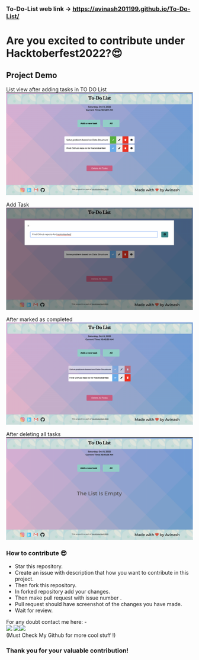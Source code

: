 ### To-Do-List web link -> https://avinash201199.github.io/To-Do-List/

# Are you excited to contribute under Hacktoberfest2022?😍

## Project Demo 
List view after adding tasks in TO DO List
<img src="assets/images/List-of-tasks.png"/>

Add Task
<img src="assets/images/Add-Task.png"/>

After marked as completed
<img src="assets/images/With-completed-task.png"/>

After deleting all tasks
<img src="assets/images/Empty-Todolist.png"/>


### How to contribute 😎<br>

* Star this repository.
* Create an issue with description that how you want to contribute in this project.
* Then fork this repository.
* In forked repository add your changes.
* Then make pull request with issue number .
* Pull request should have screenshot of the changes you have made.
* Wait for review.


For any doubt contact me here: - <br>
[<img src="https://img.icons8.com/color/50/000000/instagram-new--v2.png"/>](https://www.instagram.com/lets__code/) [<img src="https://img.icons8.com/color/48/000000/github--v3.png"/>](https://github.com/avinash201199)[<img src="https://img.icons8.com/color/48/000000/linkedin.png"/>](https://www.linkedin.com/in/avinash-singh-071b79175/)
<br>(Must Check My Github for more cool stuff !)<br>
### Thank you for your valuable contribution!
